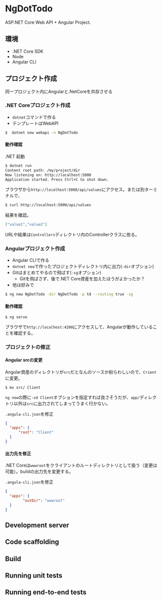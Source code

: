 # NgDotTodo

ASP.NET Core Web API + Angular Project.

## 環境

* .NET Core SDK
* Node
* Angular CLI

## プロジェクト作成

同一プロジェクト内にAngularと.NetCoreを共存させる

### .NET Coreプロジェクト作成

* `dotnet`コマンドで作る
* テンプレートはWebAPI

```sh
$  dotnet new webapi -n NgDotTodo 
```

#### 動作確認

.NET 起動

```sh
$ dotnet run
Content root path: /my/project/dir
Now listening on: http://localhost:5000
Application started. Press Ctrl+C to shut down.
```

ブラウザから`http://localhost:5000/api/values`にアクセス。または別ターミナルで、

```sh
$ curl http://localhost:5000/api/values
```

結果を確認。

```json
["value1","value2"]
```

URLや結果は`Controllers`ディレクトリ内のControllerクラスに依る。

### Angularプロジェクト作成

* Angular CLIで作る
* `dotnet new`で作ったプロジェクトディレクトリ内に出力(`-dir`オプション)
* Gitはまとめてやるので飛ばす(`-sg`オプション)
  * Gitを飛ばさず、後で.NET Core資産を加えたほうがよかったか？
* 他は好みで

```sh
$ ng new NgDotTodo -dir NgDotTodo -p td --routing true -sg
```

#### 動作確認

```sh
$ ng serve
```

ブラウザで`http://localhost:4200`にアクセスして、Angularが動作していることを確認する。

### プロジェクトの修正

#### Angular srcの変更

Angular資産のディレクトリが`src`だとなんのソースか紛らわしいので、`Crient`に変更。

```
$ mv src/ Client
```

`ng new`の際に`-sd Client`オプションを指定すれば良さそうだが、`app/`ディレクトリ以外は`src`に出力されてしまってうまく行かない。

`.angula-cli.json`を修正

```json
{
  "apps": {
      "root": "Client"
  }
}
```

#### 出力先を修正

.NET Coreは`wwwroot`をクライアントのルートディレクトリとして扱う（変更は可能）。buildの出力先を変更する。

`.angula-cli.json`を修正

```json
{
  "apps": {
        "outDir": "wwwroot"
  } 
}
```



## Development server
## Code scaffolding
## Build
## Running unit tests
## Running end-to-end tests
